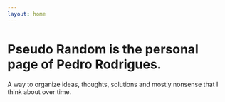 ```yaml
---
layout: home
---
```


<div class="title">
  <h1 id="page-title">
    <span>Pseudo Random is the personal page of Pedro Rodrigues.</span>
  </h1>
  <div class="intro">
    <p> A way to organize ideas, thoughts, solutions and mostly nonsense that I think about over time.</p>
  </div>
  <div class="cover" style="position: relative; overflow: hidden;">
    <img src="https://s3.wasabisys.com/psrandom/img/page/mosaico.jpg" alt="" loading="lazy" style="position: absolute; top: 0px; left: 0px; width: 100%; height: 100%; object-fit: cover; object-position: center center; opacity: 1; transition: opacity 500ms ease 0s;">
  </div>
</div>